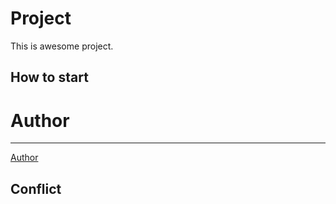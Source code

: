 # Project

This is awesome project.

## How to start

# Author
---
[Author](https://github.com/CactusYura)

## Conflict
